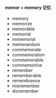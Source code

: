 #### memor = memory 记忆
- memory
- memorize
- memorable
- memorial
- immemorial
- memorandum
- commemorate
- commemoration
- commemorable
- commemortive
- remember
- rememberable
- remembrance
- misremember
- disremember